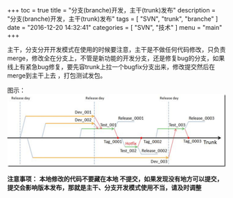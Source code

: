 +++
toc = true
title = "分支(branche)开发，主干(trunk)发布"
description = "分支(branche)开发，主干(trunk)发布"
tags = [
    "SVN",
	"trunk",
	"branche"
]
date = "2016-12-20 14:32:41"
categories = [
    "SVN",
    "技术"
]
menu = "main"
+++


主干，分支分开开发模式在使用的时候要注意，主干是不做任何代码修改，只负责merge，修改全在分支上，不管是新功能的开发分支，还是修复bug的分支，如果线上有紧急bug修复，要先容trunk上拉一个bugfix分支出来，修改提交然后在merge到主干上去 ，打包测试发包。

图示：
![svn1](/img/svn/1.jpg)

**注意事项：**
**本地修改的代码不要藏在本地 不提交，如果发现没有地方可以提交，提交会影响版本发布，那就是主干、分支开发模式使用不当，请及时调整**
